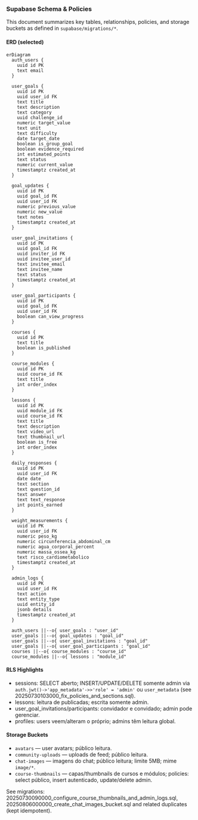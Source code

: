 ### Supabase Schema & Policies

This document summarizes key tables, relationships, policies, and storage buckets as defined in `supabase/migrations/*`.

#### ERD (selected)

```mermaid
erDiagram
  auth_users {
    uuid id PK
    text email
  }

  user_goals {
    uuid id PK
    uuid user_id FK
    text title
    text description
    text category
    uuid challenge_id
    numeric target_value
    text unit
    text difficulty
    date target_date
    boolean is_group_goal
    boolean evidence_required
    int estimated_points
    text status
    numeric current_value
    timestamptz created_at
  }

  goal_updates {
    uuid id PK
    uuid goal_id FK
    uuid user_id FK
    numeric previous_value
    numeric new_value
    text notes
    timestamptz created_at
  }

  user_goal_invitations {
    uuid id PK
    uuid goal_id FK
    uuid inviter_id FK
    uuid invitee_user_id
    text invitee_email
    text invitee_name
    text status
    timestamptz created_at
  }

  user_goal_participants {
    uuid id PK
    uuid goal_id FK
    uuid user_id FK
    boolean can_view_progress
  }

  courses {
    uuid id PK
    text title
    boolean is_published
  }

  course_modules {
    uuid id PK
    uuid course_id FK
    text title
    int order_index
  }

  lessons {
    uuid id PK
    uuid module_id FK
    uuid course_id FK
    text title
    text description
    text video_url
    text thumbnail_url
    boolean is_free
    int order_index
  }

  daily_responses {
    uuid id PK
    uuid user_id FK
    date date
    text section
    text question_id
    text answer
    text text_response
    int points_earned
  }

  weight_measurements {
    uuid id PK
    uuid user_id FK
    numeric peso_kg
    numeric circunferencia_abdominal_cm
    numeric agua_corporal_percent
    numeric massa_ossea_kg
    text risco_cardiometabolico
    timestamptz created_at
  }

  admin_logs {
    uuid id PK
    uuid user_id FK
    text action
    text entity_type
    uuid entity_id
    jsonb details
    timestamptz created_at
  }

  auth_users ||--o{ user_goals : "user_id"
  user_goals ||--o{ goal_updates : "goal_id"
  user_goals ||--o{ user_goal_invitations : "goal_id"
  user_goals ||--o{ user_goal_participants : "goal_id"
  courses ||--o{ course_modules : "course_id"
  course_modules ||--o{ lessons : "module_id"
```

#### RLS Highlights
- sessions: SELECT aberto; INSERT/UPDATE/DELETE somente admin via `auth.jwt()->'app_metadata'->>'role' = 'admin'` ou `user_metadata` (see 20250730103000_fix_policies_and_sections.sql).
- lessons: leitura de publicadas; escrita somente admin.
- user_goal_invitations/participants: convidador e convidado; admin pode gerenciar.
- profiles: users veem/alteram o próprio; admins têm leitura global.

#### Storage Buckets
- `avatars` — user avatars; público leitura.
- `community-uploads` — uploads de feed; público leitura.
- `chat-images` — imagens do chat; público leitura; limite 5MB; mime `image/*`.
- `course-thumbnails` — capas/thumbnails de cursos e módulos; policies: select público, insert autenticado, update/delete admin.

See migrations: 20250730090000_configure_course_thumbnails_and_admin_logs.sql, 20250806000000_create_chat_images_bucket.sql and related duplicates (kept idempotent).

